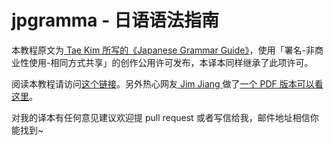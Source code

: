 # jpgramma - 日语语法指南

本教程原文为[ Tae Kim 所写的《Japanese Grammar Guide》](http://www.guidetojapanese.org/learn/grammar)，使用「署名-非商业性使用-相同方式共享」的创作公用许可发布，本译本同样继承了此项许可。

阅读本教程请访问[这个链接](https://res.wokanxing.info/jpgramma/)。另外热心网友[ Jim Jiang ](https://blog.wokanxing.info/about#c_5655608640405504)做了[一个 PDF 版本可以看这里](https://ithub.com/jiangming1399/tae-kim_cn_latex_go/releases)。

对我的译本有任何意见建议欢迎提 pull request 或者写信给我，邮件地址相信你能找到~
